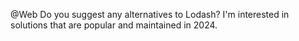 @Web Do you suggest any alternatives to Lodash? I'm interested in solutions that are popular and maintained in 2024.
